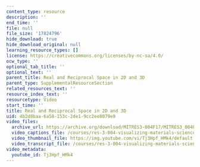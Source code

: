 ```yaml
---
content_type: resource
description: ''
end_time: ''
file: null
file_size: '17824796'
hide_download: true
hide_download_original: null
learning_resource_types: []
license: https://creativecommons.org/licenses/by-nc-sa/4.0/
ocw_type: ''
optional_tab_title: ''
optional_text: ''
parent_title: Real and Reciprocal Space in 2D and 3D
parent_type: SupplementalResourceSection
related_resources_text: ''
resource_index_text: ''
resourcetype: Video
start_time: ''
title: Real and Reciprocal Space in 2D and 3D
uid: 4b2d8baa-6a58-153c-2de1-9cc2ee8079e9
video_files:
  archive_url: https://archive.org/download/MITRES3-004F17/MITRES3_004F17_2017_anon3_300k.mp4
  video_captions_file: /courses/res-3-004-visualizing-materials-science-fall-2017/75c19084be99559297b4bc6b9fa4cf4b_Tj3Hpf_HMk4.vtt
  video_thumbnail_file: https://img.youtube.com/vi/Tj3Hpf_HMk4/default.jpg
  video_transcript_file: /courses/res-3-004-visualizing-materials-science-fall-2017/fb86afe2436ac64e598dc87ac789ec32_Tj3Hpf_HMk4.pdf
video_metadata:
  youtube_id: Tj3Hpf_HMk4
---
```


